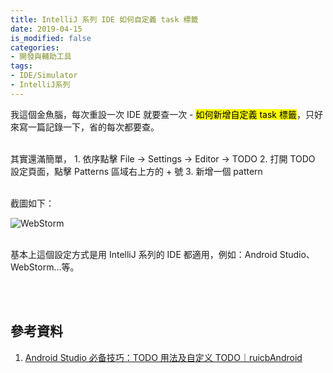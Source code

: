 ```yaml
---
title: IntelliJ 系列 IDE 如何自定義 task 標籤
date: 2019-04-15
is_modified: false
categories:
- 開發與輔助工具
tags:
- IDE/Simulator
- IntelliJ系列
--- 
```


我這個金魚腦，每次重設一次 IDE 就要查一次 - <mark>如何新增自定義 task 標籤</mark>，只好來寫一篇記錄一下，省的每次都要查。

<!--more-->
<br> 
其實還滿簡單，
1. 依序點擊 File → Settings → Editor → TODO 
2. 打開 TODO 設定頁面，點擊 Patterns 區域右上方的 + 號
3. 新增一個 pattern

<br>截圖如下：

![WebStorm](https://i.imgur.com/c3x90TW.png)

<br> 基本上這個設定方式是用 IntelliJ 系列的 IDE 都適用，例如：Android Studio、WebStorm...等。

<br><br> 

## 參考資料 
1. [Android Studio 必备技巧：TODO 用法及自定义 TODO｜ruicbAndroid](https://blog.csdn.net/My_TrueLove/article/details/72857949)